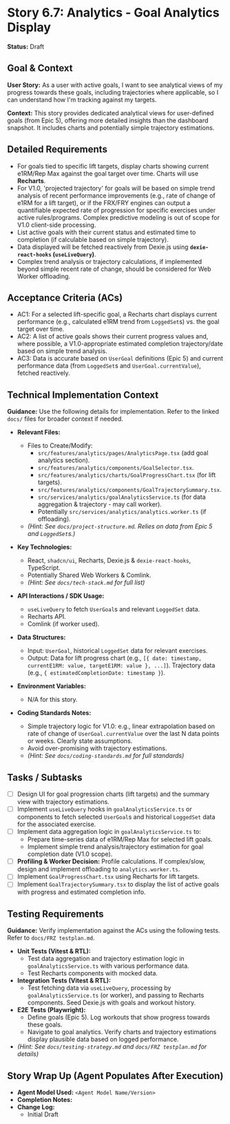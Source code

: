 # Story 6.7: Analytics - Goal Analytics Display

**Status:** Draft

## Goal & Context

**User Story:** As a user with active goals, I want to see analytical views of my progress towards these goals, including trajectories where applicable, so I can understand how I'm tracking against my targets.

**Context:** This story provides dedicated analytical views for user-defined goals (from Epic 5), offering more detailed insights than the dashboard snapshot. It includes charts and potentially simple trajectory estimations.

## Detailed Requirements

* For goals tied to specific lift targets, display charts showing current e1RM/Rep Max against the goal target over time. Charts will use **Recharts**.
* For V1.0, 'projected trajectory' for goals will be based on simple trend analysis of recent performance improvements (e.g., rate of change of e1RM for a lift target), or if the FRX/FRY engines can output a quantifiable expected rate of progression for specific exercises under active rules/programs. Complex predictive modeling is out of scope for V1.0 client-side processing.
* List active goals with their current status and estimated time to completion (if calculable based on simple trajectory).
* Data displayed will be fetched reactively from Dexie.js using **`dexie-react-hooks` (`useLiveQuery`)**.
* Complex trend analysis or trajectory calculations, if implemented beyond simple recent rate of change, should be considered for Web Worker offloading.

## Acceptance Criteria (ACs)

* AC1: For a selected lift-specific goal, a Recharts chart displays current performance (e.g., calculated e1RM trend from `LoggedSet`s) vs. the goal target over time.
* AC2: A list of active goals shows their current progress values and, where possible, a V1.0-appropriate estimated completion trajectory/date based on simple trend analysis.
* AC3: Data is accurate based on `UserGoal` definitions (Epic 5) and current performance data (from `LoggedSet`s and `UserGoal.currentValue`), fetched reactively.

## Technical Implementation Context

**Guidance:** Use the following details for implementation. Refer to the linked `docs/` files for broader context if needed.

* **Relevant Files:**
  * Files to Create/Modify:
    * `src/features/analytics/pages/AnalyticsPage.tsx` (add goal analytics section).
    * `src/features/analytics/components/GoalSelector.tsx`.
    * `src/features/analytics/charts/GoalProgressChart.tsx` (for lift targets).
    * `src/features/analytics/components/GoalTrajectorySummary.tsx`.
    * `src/services/analytics/goalAnalyticsService.ts` (for data aggregation & trajectory - may call worker).
    * Potentially `src/services/analytics/analytics.worker.ts` (if offloading).
  * _(Hint: See `docs/project-structure.md`. Relies on data from Epic 5 and `LoggedSet`s.)_

* **Key Technologies:**
  * React, `shadcn/ui`, Recharts, Dexie.js & `dexie-react-hooks`, TypeScript.
  * Potentially Shared Web Workers & Comlink.
  * _(Hint: See `docs/tech-stack.md` for full list)_

* **API Interactions / SDK Usage:**
  * `useLiveQuery` to fetch `UserGoal`s and relevant `LoggedSet` data.
  * Recharts API.
  * Comlink (if worker used).

* **Data Structures:**
  * Input: `UserGoal`, historical `LoggedSet` data for relevant exercises.
  * Output: Data for lift progress chart (e.g., `[{ date: timestamp, currentE1RM: value, targetE1RM: value }, ...]`). Trajectory data (e.g., `{ estimatedCompletionDate: timestamp }`).

* **Environment Variables:**
  * N/A for this story.

* **Coding Standards Notes:**
  * Simple trajectory logic for V1.0: e.g., linear extrapolation based on rate of change of `UserGoal.currentValue` over the last N data points or weeks. Clearly state assumptions.
  * Avoid over-promising with trajectory estimations.
  * _(Hint: See `docs/coding-standards.md` for full standards)_

## Tasks / Subtasks

* [ ] Design UI for goal progression charts (lift targets) and the summary view with trajectory estimations.
* [ ] Implement `useLiveQuery` hooks in `goalAnalyticsService.ts` or components to fetch selected `UserGoal`s and historical `LoggedSet` data for the associated exercise.
* [ ] Implement data aggregation logic in `goalAnalyticsService.ts` to:
  * Prepare time-series data of e1RM/Rep Max for selected lift goals.
  * Implement simple trend analysis/trajectory estimation for goal completion date (V1.0 scope).
* [ ] **Profiling & Worker Decision:** Profile calculations. If complex/slow, design and implement offloading to `analytics.worker.ts`.
* [ ] Implement `GoalProgressChart.tsx` using Recharts for lift targets.
* [ ] Implement `GoalTrajectorySummary.tsx` to display the list of active goals with progress and estimated completion info.

## Testing Requirements

**Guidance:** Verify implementation against the ACs using the following tests. Refer to `docs/FRZ testplan.md`.

* **Unit Tests (Vitest & RTL):**
  * Test data aggregation and trajectory estimation logic in `goalAnalyticsService.ts` with various performance data.
  * Test Recharts components with mocked data.
* **Integration Tests (Vitest & RTL):**
  * Test fetching data via `useLiveQuery`, processing by `goalAnalyticsService.ts` (or worker), and passing to Recharts components. Seed Dexie.js with goals and workout history.
* **E2E Tests (Playwright):**
  * Define goals (Epic 5). Log workouts that show progress towards these goals.
  * Navigate to goal analytics. Verify charts and trajectory estimations display plausible data based on logged performance.
* _(Hint: See `docs/testing-strategy.md` and `docs/FRZ testplan.md` for details)_

## Story Wrap Up (Agent Populates After Execution)

* **Agent Model Used:** `<Agent Model Name/Version>`
* **Completion Notes:**
* **Change Log:**
  * Initial Draft
